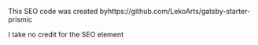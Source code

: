 This SEO code was created byhttps://github.com/LekoArts/gatsby-starter-prismic

I take no credit for the SEO element